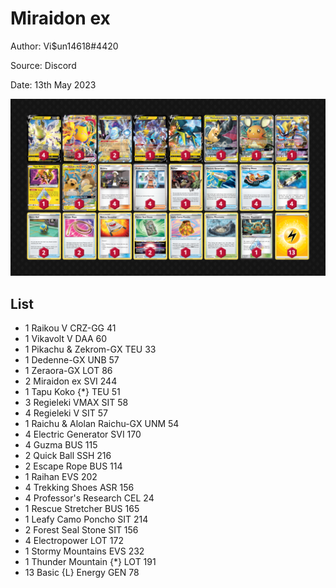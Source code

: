 # Miraidon ex

Author: Vi$un14618#4420

Source: Discord

Date: 13th May 2023

![decklist](../images/../../images/SVI/Miraidon%20ex/2-%20Miraidon%20ex.png)

## List

* 1 Raikou V CRZ-GG 41
* 1 Vikavolt V DAA 60
* 1 Pikachu & Zekrom-GX TEU 33
* 1 Dedenne-GX UNB 57
* 1 Zeraora-GX LOT 86
* 2 Miraidon ex SVI 244
* 1 Tapu Koko {*} TEU 51
* 3 Regieleki VMAX SIT 58
* 4 Regieleki V SIT 57
* 1 Raichu & Alolan Raichu-GX UNM 54
* 4 Electric Generator SVI 170
* 4 Guzma BUS 115
* 2 Quick Ball SSH 216
* 2 Escape Rope BUS 114
* 1 Raihan EVS 202
* 4 Trekking Shoes ASR 156
* 4 Professor's Research CEL 24
* 1 Rescue Stretcher BUS 165
* 1 Leafy Camo Poncho SIT 214
* 2 Forest Seal Stone SIT 156
* 4 Electropower LOT 172
* 1 Stormy Mountains EVS 232
* 1 Thunder Mountain {*} LOT 191
* 13 Basic {L} Energy GEN 78
